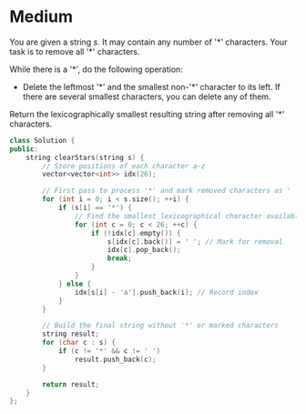 # Medium

You are given a string $s$. It may contain any number of '\*' characters. Your task is to remove all '*' characters.

While there is a '\*', do the following operation:

- Delete the leftmost '\*' and the smallest non-'\*' character to its left. If there are several smallest characters, you can delete any of them.

Return the lexicographically smallest resulting string after removing all '\*' characters.

```cpp
class Solution {
public:
    string clearStars(string s) {
        // Store positions of each character a-z
        vector<vector<int>> idx(26);

        // First pass to process '*' and mark removed characters as ' '
        for (int i = 0; i < s.size(); ++i) {
            if (s[i] == '*') {
                // Find the smallest lexicographical character available
                for (int c = 0; c < 26; ++c) {
                    if (!idx[c].empty()) {
                        s[idx[c].back()] = ' '; // Mark for removal
                        idx[c].pop_back();
                        break;
                    }
                }
            } else {
                idx[s[i] - 'a'].push_back(i); // Record index
            }
        }

        // Build the final string without '*' or marked characters
        string result;
        for (char c : s) {
            if (c != '*' && c != ' ')
                result.push_back(c);
        }

        return result;
    }
};
```

